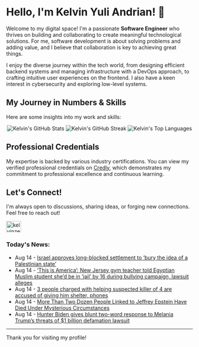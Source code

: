 # Hello, I'm Kelvin Yuli Andrian! 👋

Welcome to my digital space! I'm a passionate **Software Engineer** who thrives on building and collaborating to create meaningful technological solutions. For me, software development is about solving problems and adding value, and I believe that collaboration is key to achieving great things.

I enjoy the diverse journey within the tech world, from designing efficient backend systems and managing infrastructure with a DevOps approach, to crafting intuitive user experiences on the frontend. I also have a keen interest in cybersecurity and exploring low-level systems.

## My Journey in Numbers & Skills

Here are some insights into my work and skills:

<p align="center">
  <img src="https://github-readme-stats.vercel.app/api?username=kelvinzer0&show_icons=true&theme=radical" alt="Kelvin's GitHub Stats" />
  <img src="https://github-readme-streak-stats.herokuapp.com/?user=kelvinzer0&theme=radical" alt="Kelvin's GitHub Streak" />
  <img src="https://github-readme-stats.vercel.app/api/top-langs/?username=kelvinzer0&layout=compact&theme=radical" alt="Kelvin's Top Languages" />
</p>

## Professional Credentials

My expertise is backed by various industry certifications. You can view my verified professional credentials on [Credly](https://www.credly.com/users/kelvin-yuli-andrian/badges), which demonstrates my commitment to professional excellence and continuous learning.

## Let's Connect!

I'm always open to discussions, sharing ideas, or forging new connections. Feel free to reach out!

<p align="left">
    <a href="https://linkedin.com/in/kelvinzero" target="blank"><img align="center" src="https://cdn.jsdelivr.net/npm/simple-icons@3.0.1/icons/linkedin.svg" alt="kelvinzero" height="30" width="40" /></a>
</p>

### Today's News:

<!-- feed start -->
- Aug 14 - [Israel approves long-blocked settlement to ‘bury the idea of a Palestinian state’](https://www.yahoo.com/news/articles/israel-finance-minister-approves-settlement-083218580.html)
- Aug 14 - [‘This is America’: New Jersey gym teacher told Egyptian Muslim student she’d be in ‘jail’ by 16 during bullying campaign, lawsuit alleges](https://www.yahoo.com/news/articles/america-jersey-gym-teacher-bullied-181352618.html)
- Aug 14 - [3 people charged with helping suspected killer of 4 are accused of giving him shelter, phones](https://www.yahoo.com/news/articles/3-people-charged-helping-suspected-174918109.html)
- Aug 14 - [More Than Two Dozen People Linked to Jeffrey Epstein Have Died Under Mysterious Circumstances](https://www.yahoo.com/news/articles/more-two-dozen-people-linked-153149553.html)
- Aug 14 - [Hunter Biden gives blunt two-word response to Melania Trump’s threats of $1 billion defamation lawsuit](https://www.yahoo.com/news/articles/melania-trump-threatens-hunter-biden-101348958.html)
<!-- feed end -->

---

Thank you for visiting my profile!